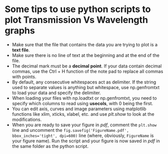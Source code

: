# Some tips to use python scripts to plot Transmission Vs Wavelength graphs
- Make sure that the file that contains the data you are trying to plot is a **text file**.
- Make sure there is no line of text at the beginning and at the end of the file.
- The decimal mark must be a **decimal point**. If your data contain decimal commas, use the Ctrl + H function of the note pad to replace all commas with points.
- By default, any consecutive whitespaces act as delimiter. If the string used to separate values is anything but whitespace, use np.genfromtxt to load your data and specify the delimiter.
- When loading your files with np.loadtxt or np.genfromtxt, you need to specify which columns to read using **usecols**, with 0 being the first.
- You can edit axis, curves and image parameters using matplotlib functions like xlim, xticks, xlabel, etc. and use *plt.show* to look at the modifications.
- When you are ready to save your figure in *pdf*, comment the `plt.show` line and uncomment the `fig.savefig('FigureName.pdf', bbox_inches='tight', dpi=600)` line (where, obviously, `FigureName` is your figure name). Run the script and your figure is now saved in *pdf* in the same folder as the python script.
